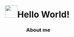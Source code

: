 <h1 align="center"><img src="https://user-images.githubusercontent.com/81032102/117984102-27d9fe80-b2fd-11eb-87b7-5c2e1c86b749.gif" width="40px">Hello World!&nbsp</h1>
<h3 align="center" ><b> About me </b></h3>
<!--
**comayocode/comayocode** is a ✨ _special_ ✨ repository because its `README.md` (this file) appears on your GitHub profile.

Here are some ideas to get you started:

- 🔭 I’m currently working on ...
- 🌱 I’m currently learning ...
- 👯 I’m looking to collaborate on ...
- 🤔 I’m looking for help with ...
- 💬 Ask me about ...
- 📫 How to reach me: ...
- 😄 Pronouns: ...
- ⚡ Fun fact: ...
-->
